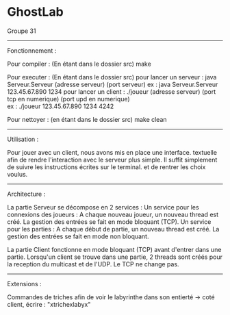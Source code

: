 # GhostLab
Groupe 31

--------------------------

Fonctionnement :

Pour compiler :  (En étant dans le dossier src)
make

Pour executer :  (En étant dans le dossier src)
pour lancer un serveur : java Serveur.Serveur (adresse serveur) (port serveur)
    ex : java Serveur.Serveur 123.45.67.890 1234
pour lancer un client : ./joueur (adresse serveur) (port tcp en numerique) (port upd en numerique)  
    ex :  ./joueur 123.45.67.890 1234 4242   

Pour nettoyer :  (en étant dans le dossier src)
make clean  

--------------------------

Utilisation :

Pour jouer avec un client, nous avons mis en place une interface.
textuelle afin de rendre l'interaction avec le serveur plus simple.
Il suffit simplement de suivre les instructions écrites sur le terminal.
et de rentrer les choix voulus.

--------------------------

Architecture :

La partie Serveur se décompose en 2 services :
Un service pour les connexions des joueurs :
    A chaque nouveau joueur, un nouveau thread est créé.
    La gestion des entrées se fait en mode bloquant (TCP).
Un service pour les parties : 
    A chaque début de partie, un nouveau thread est créé.
    La gestion des entrées se fait en mode non bloquant.

La partie Client fonctionne en mode bloquant (TCP) avant d'entrer dans une partie.
Lorsqu'un client se trouve dans une partie,
2 threads sont créés pour la reception du multicast et de l'UDP.
Le TCP ne change pas.

--------------------------

Extensions :

Commandes de triches afin de voir le labyrinthe dans son entierté
-> coté client, écrire : "xtrichexlabyx"
